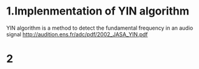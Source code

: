 # 1.Implenmentation of YIN algorithm
YIN algorithm is a method to detect the fundamental frequency in an audio signal
http://audition.ens.fr/adc/pdf/2002_JASA_YIN.pdf
# 2
